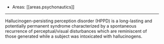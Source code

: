 
- Areas: [[areas.psychonautics]]

---

Hallucinogen-persisting perception disorder (HPPD) is a long-lasting and potentially permanent syndrome characterized by a spontaneous recurrence of perceptual/visual disturbances which are reminiscent of those generated while a subject was intoxicated with hallucinogens.
